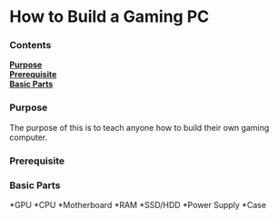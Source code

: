# How to Build a Gaming PC

### Contents
[**Purpose**][Purpose]<br>
[**Prerequisite**][Prerequisite]<br>
[**Basic Parts**][Basic Parts]

### Purpose
The purpose of this is to teach anyone how to build their own gaming computer. 


### Prerequisite




### Basic Parts
*GPU
*CPU
*Motherboard
*RAM
*SSD/HDD
*Power Supply
*Case








[Purpose]: #Purpose
[Prerequisite]: #Prerequisite
[Basic Parts]: #Basic-Parts
